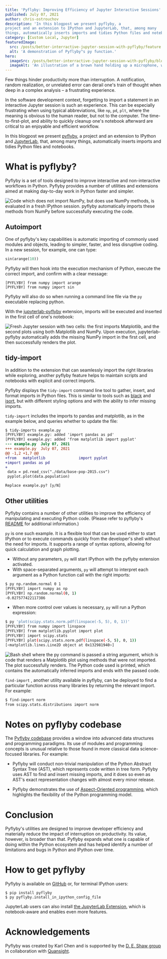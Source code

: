 ```yaml
---
title: 'Pyflyby: Improving Efficiency of Jupyter Interactive Sessions'
published: July 07, 2021
author: chris-ostrouchov
description: 'In this blogpost we present pyflyby, a
project and an extension to IPython and JupyterLab, that, among many
things, automatically inserts imports and tidies Python files and notebooks.'
category: [Custom Local, Jupyter]
featuredImage:
  src: /posts/better-interractive-jupyter-session-with-pyflyby/feature.png
  alt: 'A demonstration of Pyflyby"s py function.'
hero:
  imageSrc: /posts/better-interractive-jupyter-session-with-pyflyby/blog_hero_var1.svg
  imageAlt: 'An illustration of a brown hand holding up a microphone, with some graphical elements highlighting the top of the microphone.'
---
```


Few things hinder productivity more than interruption. A notification, random
realization, or unrelated error can derail one's train of thought when deep in a
complex analysis – a frustrating experience.

In the software development context, forgetting to import a statement in an
interactive Jupyter session is such an experience. This can be especially
frustrating when using typical abbreviations, like `np`, `pd`, `plt`, where the
meaning is obvious to the human reader, but not to the computer. The
time-to-first-plot, and ability to quickly cleanup one's notebook afterward
are critical to an enjoyable and efficient workflow.

In this blogpost we present [pyflyby](https://github.com/deshaw/pyflyby), a
project and an extension to IPython and
[JupyterLab](https://github.com/deshaw/jupyterlab-pyflyby), that, among many
things, automatically inserts imports and tidies Python files and notebooks.

# What is pyflyby?

Pyflyby is a set of tools designed to improve interactive and non-interactive
workflows in Python. Pyflyby provides a number of utilities and extensions aimed
at making day-to-day work in Python faster and simpler.

![Code which does not import NumPy, but does use NumPy methods, is evaluated in
a fresh IPython session. pyflyby automatically imports these methods from NumPy
before successfully executing the code.](/posts/better-interractive-jupyter-session-with-pyflyby/pfb-autoimport.gif)

## Autoimport

One of pyflyby's key capabilities is automatic importing of commonly used
modules and objects, leading to simpler, faster, and less disruptive coding. In
a new session, for example, one can type:

```python
sin(arange(10))
```

Pyflyby will then hook into the execution mechanism of Python, execute the
correct import, and confirm with a clear message:

```text
[PYFLYBY] from numpy import arange
[PYFLYBY] from numpy import sin
```

Pyflyby will also do so when running a command line file via
the `py` executable replacing python.

With the [jupyterlab-pyflyby](https://github.com/deshaw/jupyterlab-pyflyby) extension, imports will be executed and inserted in
the first cell of one's notebook:

![Fresh Jupyter session with two cells: the first imports Matplotlib, and the
second plots using both Matplotlib and NumPy. Upon execution, jupyterlab-pyflyby
automatically adds the missing NumPy import in the first cell, and then
successfully renders the plot.](/posts/better-interractive-jupyter-session-with-pyflyby/jlpfb.gif)

## tidy-import

In addition to the extension that can seamlessly import the right libraries
while exploring, another pyflyby feature helps to maintain scripts and notebooks
with explicit and correct imports.

Pyflyby displays the `tidy-import` command line tool to gather, insert, and
format imports in Python files. This is similar to tools such as
[black](https://pypi.org/project/black/) and
[isort](https://pypi.org/project/isort/), but with different styling options and
with the ability to infer missing imports.

`tidy-import` includes the imports to pandas and matplotlib, as in the example
below, and queries whether to update the file:

```diff
$ tidy-imports example.py
[PYFLYBY] example.py: added 'import pandas as pd'
[PYFLYBY] example.py: added 'from matplotlib import pyplot'
--- example.py	July 07, 2021
+++ example.py	July 07, 2021
@@ -1,2 +1,7 @@
+from   matplotlib               import pyplot
+import pandas as pd
+
 data = pd.read_csv("./data/base-pop-2015.csv")
 pyplot.plot(data.population)

Replace example.py? [y/N]
```

## Other utilities

Pyflyby contains a number of other utilities to improve the efficiency of
manipulating and executing Python code. (Please refer to pyflyby's
[README](https://github.com/deshaw/pyflyby) for additional information.)

`py` is one such example. It is a flexible tool that can be used either to start
IPython or to execute commands quickly from the developer's shell without the
need for imports. It supports a range of syntax options, allowing for quick
calculation and graph plotting.

- Without any parameters, `py` will start IPython with the pyflyby extension
  activated.
- With space-separated arguments, `py` will attempt to interpret each argument
  as a Python function call with the right imports:

```bash
$ py np.random.normal 0 1
[PYFLYBY] import numpy as np
[PYFLYBY] np.random.normal(0, 1)
-0.027577422117386
```

- When more control over values is necessary, `py` will run a Python expression:

```bash
$ py 'plot(scipy.stats.norm.pdf(linspace(-5, 5), 0, 1))'
[PYFLYBY] from numpy import linspace
[PYFLYBY] from matplotlib.pyplot import plot
[PYFLYBY] import scipy.stats
[PYFLYBY] plot(scipy.stats.norm.pdf(linspace(-5, 5), 0, 1))
[<matplotlib.lines.Line2D object at 0x132981940>]
```

![Bash shell where the py command is passed a string argument, which is code
that renders a Matplotlib plot using methods that were not imported. The plot 
successfully renders. The Python code used is printed, which contains the
automatically inferred imports and ends with the passed code.](/posts/better-interractive-jupyter-session-with-pyflyby/py-exec-matplotlib.png)

`find-import` , another utility available in pyflyby, can be deployed to find a
particular function across many libraries by returning the relevant import. For
example:

```bash
$ find-import norm
from scipy.stats.distributions import norm
```

# Notes on pyflyby codebase

The [Pyflyby codebase](https://github.com/deshaw/pyflyby) provides a window into
advanced data structures and programming paradigms. Its use of modules and
programming concepts is unusual relative to those found in more classical data
science-focused libraries. For example:

- Pyflyby will conduct non-trivial manipulation of the Python Abstract Syntax
  Tree (AST), which represents code written in tree form. Pyflyby uses AST to
  find and insert missing imports, and it does so even as AST's exact
  representation changes with almost every minor release.

- Pyflyby demonstrates the use of [Aspect-Oriented
  programming](https://en.wikipedia.org/wiki/Aspect-oriented_programming),
  which highlights the flexibility of the Python programming model.

# Conclusion

Pyflyby's utilities are designed to improve developer efficiency and materially
reduce the impact of interruption on productivity. Its value, however, is
broader than that. Pyflyby expands what one is capable of doing within the Python ecosystem
and has helped identify a number of limitations and bugs in Python and IPython
over time.

# How to get pyflyby

Pyflyby is available on [GitHub](https://github.com/deshaw/pyflyby) or, for
terminal IPython users:

```
$ pip install pyflyby
$ py pyflyby.install_in_ipython_config_file
```

JupyterLab users can also install [the JupyterLab
Extension](https://github.com/deshaw/jupyterlab-pyflyby), which is
notebook-aware and enables even more features.

# Acknowledgements

Pyflyby was created by Karl Chen and is supported by the [D. E. Shaw
group](https://www.deshaw.com/) in collaboration with [Quansight](https://www.quansight.com).
